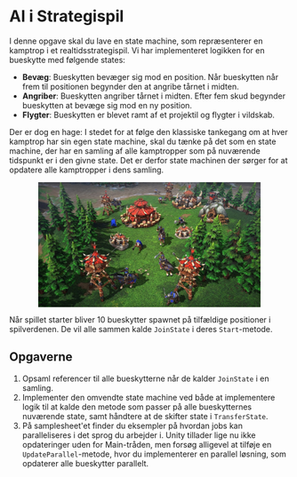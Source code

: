 # AI i Strategispil

I denne opgave skal du lave en state machine, som repræsenterer en kamptrop i et realtidsstrategispil. Vi har implementeret logikken for en bueskytte med følgende states:

- **Bevæg**: Bueskytten bevæger sig mod en position. Når bueskytten når frem til positionen begynder den at angribe tårnet i midten.
- **Angriber**: Bueskytten angriber tårnet i midten. Efter fem skud begynder bueskytten at bevæge sig mod en ny position.
- **Flygter**: Bueskytten er blevet ramt af et projektil og flygter i vildskab.

Der er dog en hage: I stedet for at følge den klassiske tankegang om at hver kamptrop har sin egen state machine, skal du tænke på det som en state machine, der har en samling af alle kamptropper som på nuværende tidspunkt er i den givne state. Det er derfor state machinen der sørger for at opdatere alle kamptropper i dens samling.

<img src="images/warcraft.jpg" style="width: 400px; margin: auto; display: block;" />

Når spillet starter bliver 10 bueskytter spawnet på tilfældige positioner i spilverdenen. De vil alle sammen kalde `JoinState` i deres `Start`-metode.

## Opgaverne
1) Opsaml referencer til alle bueskytterne når de kalder `JoinState` i en samling.
2) Implementer den omvendte state machine ved både at implementere logik til at kalde den metode som passer på alle bueskytternes nuværende state, samt håndtere at de skifter state i `TransferState`.
3) På samplesheet'et finder du eksempler på hvordan jobs kan paralleliseres i det sprog du arbejder i. Unity tillader lige nu ikke opdateringer uden for Main-tråden, men forsøg alligevel at tilføje en `UpdateParallel`-metode, hvor du implementerer en parallel løsning, som opdaterer alle bueskytter parallelt.